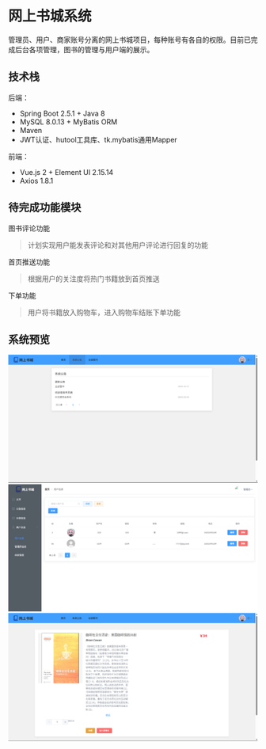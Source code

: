 # 网上书城系统

管理员、用户、商家账号分离的网上书城项目，每种账号有各自的权限。目前已完成后台各项管理，图书的管理与用户端的展示。

## 技术栈

后端：
+ Spring Boot 2.5.1 + Java 8
+ MySQL 8.0.13 + MyBatis ORM
+ Maven
+ JWT认证、hutool工具库、tk.mybatis通用Mapper

前端：
+ Vue.js 2 + Element UI 2.15.14
+ Axios 1.8.1

## 待完成功能模块

图书评论功能
> 计划实现用户能发表评论和对其他用户评论进行回复的功能

首页推送功能
> 根据用户的关注度将热门书籍放到首页推送

下单功能
> 用户将书籍放入购物车，进入购物车结账下单功能

## 系统预览
![png 1](https://github.com/Huang-xiaoyi/book-mall/blob/main/screenshot/2025-10-29notice.png)
![png 2](https://github.com/Huang-xiaoyi/book-mall/blob/main/screenshot/2025-10-30user.png)
![png 3](https://github.com/Huang-xiaoyi/book-mall/blob/main/screenshot/2025-10-30book.png)